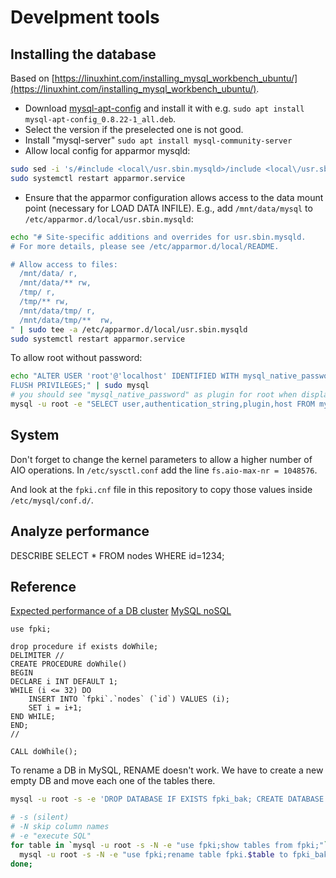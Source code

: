 # Develpment tools


## Installing the database

Based on [https://linuxhint.com/installing_mysql_workbench_ubuntu/](https://linuxhint.com/installing_mysql_workbench_ubuntu/).
- Download [mysql-apt-config](https://dev.mysql.com/downloads/repo/apt/) and install it with e.g. `sudo apt install mysql-apt-config_0.8.22-1_all.deb`.
- Select the version if the preselected one is not good.
- Install "mysql-server" `sudo apt install mysql-community-server`
- Allow local config for apparmor mysqld:
```bash
sudo sed -i 's/#include <local\/usr.sbin.mysqld>/include <local\/usr.sbin.mysqld>/' /etc/apparmor.d/usr.sbin.mysqld
sudo systemctl restart apparmor.service
```
- Ensure that the apparmor configuration allows access to the data mount point (necessary for LOAD DATA INFILE).
  E.g., add `/mnt/data/mysql` to `/etc/apparmor.d/local/usr.sbin.mysqld`:
```bash
echo "# Site-specific additions and overrides for usr.sbin.mysqld.
# For more details, please see /etc/apparmor.d/local/README.

# Allow access to files:
  /mnt/data/ r,
  /mnt/data/** rw,
  /tmp/ r,
  /tmp/** rw,
  /mnt/data/tmp/ r,
  /mnt/data/tmp/**  rw,
" | sudo tee -a /etc/apparmor.d/local/usr.sbin.mysqld
sudo systemctl restart apparmor.service
```

To allow root without password:
```bash
echo "ALTER USER 'root'@'localhost' IDENTIFIED WITH mysql_native_password BY '';
FLUSH PRIVILEGES;" | sudo mysql
# you should see "mysql_native_password" as plugin for root when displaying the root user:
mysql -u root -e "SELECT user,authentication_string,plugin,host FROM mysql.user;"
```


## System

Don't forget to change the kernel parameters to allow a higher number of AIO operations.
In `/etc/sysctl.conf` add the line `fs.aio-max-nr = 1048576`.

And look at the `fpki.cnf` file in this repository to copy those values inside `/etc/mysql/conf.d/`.

## Analyze performance

DESCRIBE SELECT * FROM nodes WHERE id=1234;



## Reference

[Expected performance of a DB cluster](https://www.mysql.com/why-mysql/benchmarks/mysql-cluster/)
[MySQL noSQL](https://www.mysql.com/why-mysql/white-papers/guide-to-mysql-and-nosql-delivering-the-best-of-both-worlds/)



```
use fpki;

drop procedure if exists doWhile;
DELIMITER //  
CREATE PROCEDURE doWhile()   
BEGIN
DECLARE i INT DEFAULT 1; 
WHILE (i <= 32) DO
    INSERT INTO `fpki`.`nodes` (`id`) VALUES (i);
    SET i = i+1;
END WHILE;
END;
//  

CALL doWhile(); 
```

To rename a DB in MySQL, RENAME doesn't work. We have to create a new empty DB and move each one of the tables there.


```bash
mysql -u root -s -e 'DROP DATABASE IF EXISTS fpki_bak; CREATE DATABASE fpki_bak /*!40100 DEFAULT CHARACTER SET binary */ /*!80016 DEFAULT ENCRYPTION='N' */;'

# -s (silent)
# -N skip column names
# -e "execute SQL"
for table in `mysql -u root -s -N -e "use fpki;show tables from fpki;"`; do
  mysql -u root -s -N -e "use fpki;rename table fpki.$table to fpki_bak.$table;";
done;
```
